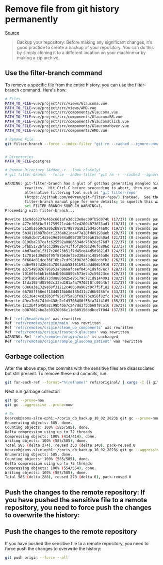 # Remove file from git history permanently
[Source](https://www.educative.io/answers/how-to-remove-sensitive-files-and-their-commits-from-git-history)


> Backup your repository: Before making any significant changes, it's good practice to create a backup of your repository. You can do this by simply cloning it to a different location on your machine or by making a zip archive.


## Use the filter-branch command
To remove a specific file from the entire history, you can use the filter-branch command. Here's how:
```bash
# Files
PATH_TO_FILE=vue/project/src/views/Glaucoma.vue
PATH_TO_FILE=vue/project/src/views/AMD.vue
PATH_TO_FILE=vue/project/src/components/Glaucoma.vue
PATH_TO_FILE=vue/project/src/components/GlaucomaBB.vue
PATH_TO_FILE=vue/project/src/components/GlaucomaClick.vue
PATH_TO_FILE=vue/project/src/components/GlaucomaHover.vue
PATH_TO_FILE=vue/project/src/components/AMD.vue

# Remove File
git filter-branch --force --index-filter "git rm --cached --ignore-unmatch $PATH_TO_FILE" --prune-empty --tag-name-filter cat -- --all


# Directories
PATH_TO_FILE=postgres

# Remove Directory (Added -r...look closely)
# git filter-branch --force --index-filter "git rm -r --cached --ignore-unmatch $PATH_TO_FILE" --prune-empty --tag-name-filter cat -- --all
```

```bash
WARNING: git-filter-branch has a glut of gotchas generating mangled history
         rewrites.  Hit Ctrl-C before proceeding to abort, then use an
         alternative filtering tool such as 'git filter-repo'
         (https://github.com/newren/git-filter-repo/) instead.  See the
         filter-branch manual page for more details; to squelch this warning,
         set FILTER_BRANCH_SQUELCH_WARNING=1.
Proceeding with filter-branch...

Rewrite 15c9dc6237e46bc661afe3dd23e8ec09fb5d074b (17/37) (0 seconds passed, remaining 0 predicted)    rm 'vue/project/src/views/Glaucoma.vue'
Rewrite 477ef05fbc5f1759971e4dc52e42094073673ad1 (18/37) (0 seconds passed, remaining 0 predicted)    rm 'vue/project/src/views/Glaucoma.vue'
Rewrite 5158b16b9c82062b997179070a18136d4ac4a60c (19/37) (0 seconds passed, remaining 0 predicted)    rm 'vue/project/src/views/Glaucoma.vue'
Rewrite 5b38116b87b8cc1236ab21ca4f7a28fd89198aeb (20/37) (0 seconds passed, remaining 0 predicted)    rm 'vue/project/src/views/Glaucoma.vue'
Rewrite 69a0cbd714a5e39e3644a009730f295a615da0a4 (21/37) (0 seconds passed, remaining 0 predicted)    rm 'vue/project/src/views/Glaucoma.vue'
Rewrite 8196ba287cafc625592a0086534dc75028e576d7 (22/37) (0 seconds passed, remaining 0 predicted)    rm 'vue/project/src/views/Glaucoma.vue'
Rewrite 5fbb5172bfacc3d9885741ff6f20c0c246fc806d (23/37) (0 seconds passed, remaining 0 predicted)    rm 'vue/project/src/views/Glaucoma.vue'
Rewrite 4bd7aa0e1f317c20673b51f7d45ce44d5d9821d7 (24/37) (0 seconds passed, remaining 0 predicted)    rm 'vue/project/src/views/Glaucoma.vue'
Rewrite 1c781e1d9d86f95f87b6def3e330a2a148545a0e (25/37) (0 seconds passed, remaining 0 predicted)    rm 'vue/project/src/views/Glaucoma.vue'
Rewrite 6f664e01dce36f16ba7cdf98f982d32d68cdbfb2 (26/37) (0 seconds passed, remaining 0 predicted)    rm 'vue/project/src/views/Glaucoma.vue'
Rewrite dd6e95f4d36d3a7003ddb58f61b93addd06b5910 (27/37) (0 seconds passed, remaining 0 predicted)    rm 'vue/project/src/views/Glaucoma.vue'
Rewrite e375496026796953ab8a6afceef04541d9fd7ec7 (28/37) (0 seconds passed, remaining 0 predicted)    rm 'vue/project/src/views/Glaucoma.vue'
Rewrite 70160fe5bb1e86b4b9048859c573e7a2c59423ce (29/37) (0 seconds passed, remaining 0 predicted)    rm 'vue/project/src/views/Glaucoma.vue'
Rewrite 30fba669dd273d88806025e96179c721d9144091 (30/37) (0 seconds passed, remaining 0 predicted)    rm 'vue/project/src/views/Glaucoma.vue'
Rewrite 1fda1924d85963c33ad181a4a79703f0fc00a4bf (31/37) (0 seconds passed, remaining 0 predicted)    rm 'vue/project/src/views/Glaucoma.vue'
Rewrite 63e6a3e1329e68f31212c40650a902c9c7f5f182 (32/37) (0 seconds passed, remaining 0 predicted)    rm 'vue/project/src/views/Glaucoma.vue'
Rewrite 66788ff68edf18d4515bb0df85431c7d6b9286fe (33/37) (0 seconds passed, remaining 0 predicted)    rm 'vue/project/src/views/Glaucoma.vue'
Rewrite 651364c4cd30b3ff95c7f5a83f0937bc956f82fc (34/37) (0 seconds passed, remaining 0 predicted)    rm 'vue/project/src/views/Glaucoma.vue'
Rewrite 49ea7e6f74fde438c2e1d3706480f56fa74f4165 (35/37) (0 seconds passed, remaining 0 predicted)    rm 'vue/project/src/views/Glaucoma.vue'
Rewrite 1c12b4fb450a2c98b4bb7c247dd3f5db68f9ca16 (36/37) (0 seconds passed, remaining 0 predicted)    rm 'vue/project/src/views/Glaucoma.vue'
Rewrite b3870824be2e30320066c11d609156bdbce7f0d4 (37/37) (0 seconds passed, remaining 0 predicted)    rm 'vue/project/src/views/Glaucoma.vue'

Ref 'refs/heads/main' was rewritten
Ref 'refs/remotes/origin/main' was rewritten
Ref 'refs/remotes/origin/clean_up_components' was rewritten
Ref 'refs/remotes/origin/frontend-glaucoma' was rewritten
WARNING: Ref 'refs/remotes/origin/main' is unchanged
Ref 'refs/remotes/origin/sample_glaucoma_patient' was rewritten
```

## Garbage collection
After the above step, the commits with the sensitive files are disassociated but still present. To remove these old commits, run:
```bash
git for-each-ref --format="%(refname)" refs/original/ | xargs -I {} git update-ref -d {}
```

Next run garbage collector:
```bash
git gc --prune=now
git gc --aggressive --prune=now

# Ex
bearceb@soms-slce-oph1:~/coris_db_backup_10_02_2023$ git gc --prune=now
Enumerating objects: 585, done.
Counting objects: 100% (585/585), done.
Delta compression using up to 72 threads
Compressing objects: 100% (414/414), done.
Writing objects: 100% (585/585), done.
Total 585 (delta 274), reused 353 (delta 140), pack-reused 0
bearceb@soms-slce-oph1:~/coris_db_backup_10_02_2023$ git gc --aggressive --prune=now
Enumerating objects: 585, done.
Counting objects: 100% (585/585), done.
Delta compression using up to 72 threads
Compressing objects: 100% (554/554), done.
Writing objects: 100% (585/585), done.
Total 585 (delta 288), reused 273 (delta 0), pack-reused 0
```

## Push the changes to the remote repository: If you have pushed the sensitive file to a remote repository, you need to force push the changes to overwrite the history:

## Push the changes to the remote repository
If you have pushed the sensitive file to a remote repository, you need to force push the changes to overwrite the history:
```bash
git push origin --force --all
```
